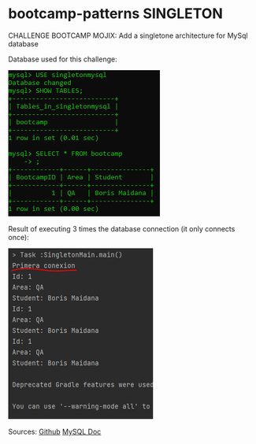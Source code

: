 # bootcamp-patterns SINGLETON
CHALLENGE BOOTCAMP MOJIX: Add a singletone architecture for MySql database

Database used for this challenge:

![Database created to test](./dataBase.PNG)

Result of executing 3 times the database connection (it only connects once):

![Testing singleton](./result.PNG)

Sources: 
[Github](https://gist.github.com/jasoet/3843797)
[MySQL Doc](https://dev.mysql.com/doc/connector-j/8.0/en/connector-j-usagenotes-connect-drivermanager.html#connector-j-examples-connection-drivermanager)
